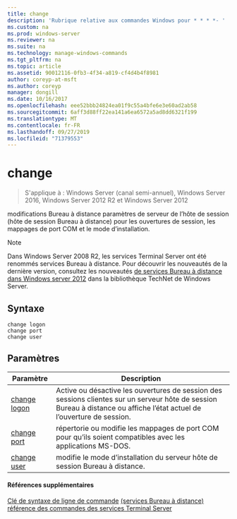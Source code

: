 ```yaml
---
title: change
description: 'Rubrique relative aux commandes Windows pour * * * *- '
ms.custom: na
ms.prod: windows-server
ms.reviewer: na
ms.suite: na
ms.technology: manage-windows-commands
ms.tgt_pltfrm: na
ms.topic: article
ms.assetid: 90012116-0fb3-4f34-a819-cf4d4b4f8981
author: coreyp-at-msft
ms.author: coreyp
manager: dongill
ms.date: 10/16/2017
ms.openlocfilehash: eee52bbb24824ea01f9c55a4bfe6e3e60ad2ab58
ms.sourcegitcommit: 6aff3d88ff22ea141a6ea6572a5ad8dd6321f199
ms.translationtype: MT
ms.contentlocale: fr-FR
ms.lasthandoff: 09/27/2019
ms.locfileid: "71379553"
---
```

# <a name="change"></a>change

>S'applique à : Windows Server (canal semi-annuel), Windows Server 2016, Windows Server 2012 R2 et Windows Server 2012

modifications Bureau à distance paramètres de serveur de l’hôte de session (hôte de session Bureau à distance) pour les ouvertures de session, les mappages de port COM et le mode d’installation.
> [!NOTE]
> Dans Windows Server 2008 R2, les services Terminal Server ont été renommés services Bureau à distance. Pour découvrir les nouveautés de la dernière version, consultez les nouveautés [de services Bureau à distance dans Windows server 2012](https://technet.microsoft.com/library/hh831527) dans la bibliothèque TechNet de Windows Server.
> ## <a name="syntax"></a>Syntaxe
> ```
> change logon
> change port
> change user
> ```
> ## <a name="parameters"></a>Paramètres
> 
> |            Paramètre            |                                                   Description                                                   |
> |---------------------------------|-----------------------------------------------------------------------------------------------------------------|
> | [change logon](change-logon.md) | Active ou désactive les ouvertures de session des sessions clientes sur un serveur hôte de session Bureau à distance ou affiche l’état actuel de l’ouverture de session. |
> |  [change port](change-port.md)  |                répertorie ou modifie les mappages de port COM pour qu’ils soient compatibles avec les applications MS-DOS.                |
> |  [change user](change-user.md)  |                            modifie le mode d’installation du serveur hôte de session Bureau à distance.                             |
> 
> #### <a name="additional-references"></a>Références supplémentaires
> [Clé de syntaxe de ligne de commande](command-line-syntax-key.md)
> [ &#40;services Bureau à distance&#41; référence des commandes des services Terminal Server](remote-desktop-services-terminal-services-command-reference.md)
